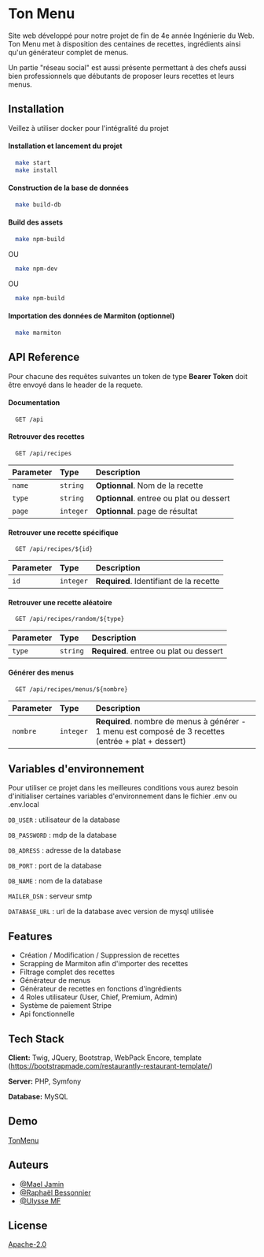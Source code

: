 
# Ton Menu

Site web développé pour notre projet de fin de 4e année Ingénierie du Web.
Ton Menu met à disposition des centaines de recettes, ingrédients ainsi qu'un générateur complet de menus.

Un partie "réseau social" est aussi présente permettant à des chefs aussi bien professionnels que débutants de proposer leurs recettes et leurs menus.



## Installation

Veillez à utiliser docker pour l'intégralité du projet

#### Installation et lancement du projet
```bash
  make start
  make install
```

#### Construction de la base de données
```bash
  make build-db
```

#### Build des assets
```bash
  make npm-build
```
OU
```bash
  make npm-dev
```
OU
```bash
  make npm-build
```
#### Importation des données de Marmiton (optionnel)
```bash
  make marmiton
```
## API Reference
Pour chacune des requêtes suivantes un token de type **Bearer Token** doit être envoyé dans le header de la requete.

#### Documentation

```http
  GET /api
```

#### Retrouver des recettes

```http
  GET /api/recipes
```

| Parameter | Type     | Description                |
| :-------- | :------- | :------------------------- |
| `name` | `string` | **Optionnal**. Nom de la recette |
| `type` | `string` | **Optionnal**. entree ou plat ou dessert |
| `page` | `integer` | **Optionnal**. page de résultat |

#### Retrouver une recette spécifique

```http
  GET /api/recipes/${id}
```

| Parameter | Type     | Description                       |
| :-------- | :------- | :-------------------------------- |
| `id`      | `integer` | **Required**. Identifiant de la recette |

#### Retrouver une recette aléatoire

```http
  GET /api/recipes/random/${type}
```

| Parameter | Type     | Description                       |
| :-------- | :------- | :-------------------------------- |
| `type`      | `string` | **Required**. entree ou plat ou dessert |


#### Générer des menus

```http
  GET /api/recipes/menus/${nombre}
```

| Parameter | Type     | Description                       |
| :-------- | :------- | :-------------------------------- |
| `nombre`      | `integer` | **Required**. nombre de menus à générer - 1 menu est composé de 3 recettes (entrée + plat + dessert) |



## Variables d'environnement

Pour utiliser ce projet dans les meilleures conditions vous aurez besoin d'initialiser certaines variables d'environnement dans le fichier .env ou .env.local

`DB_USER` : utilisateur de la database

`DB_PASSWORD` : mdp de la database

`DB_ADRESS` : adresse de la database

`DB_PORT` : port de la database

`DB_NAME` : nom de la database

`MAILER_DSN` : serveur smtp

`DATABASE_URL` : url de la database avec version de mysql utilisée
## Features

- Création / Modification / Suppression de recettes
- Scrapping de Marmiton afin d'importer des recettes
- Filtrage complet des recettes
- Générateur de menus
- Générateur de recettes en fonctions d'ingrédients
- 4 Roles utilisateur (User, Chief, Premium, Admin)
- Système de paiement Stripe
- Api fonctionnelle


## Tech Stack

**Client:** Twig, JQuery, Bootstrap, WebPack Encore, template (https://bootstrapmade.com/restaurantly-restaurant-template/)

**Server:** PHP, Symfony

**Database:** MySQL


## Demo

[TonMenu](https://tonmenu.osc-fr1.scalingo.io/)


## Auteurs

- [@Mael Jamin](https://github.com/MaelStorm176)
- [@Raphaël Bessonnier](https://github.com/ThePrimesBros)
- [@Ulysse MF](https://github.com/ThePrimesBros)

## License

[Apache-2.0](https://choosealicense.com/licenses/apache-2.0/)

